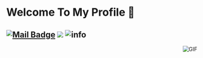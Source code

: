 # Welcome To My Profile 👋
[![Mail Badge](https://img.shields.io/badge/-llance_24@foxmail.com-c14438?style=flat&logo=Gmail&logoColor=white&link=mailto:llance_24@foxmail.com)](mailto:llance_24@foxmail.com)
![](https://visitor-badge.glitch.me/badge?page_id=L2ncE.readme)
![info](https://github-readme-stats.vercel.app/api?username=L2ncE&show_icons=true&count_private=true&hide=prs&theme=default_repocard)
---
<img align="right" alt="GIF" src="https://raw.githubusercontent.com/JoeyBling/JoeyBling/master/pic/pusheencode.gif" />
